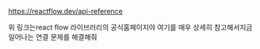 https://reactflow.dev/api-reference


위 링크는react flow 라이브러리의 공식홈페이지야
여기를 매우 상세히 참고해서지금 일어나는 연결 문제를 해결해줘